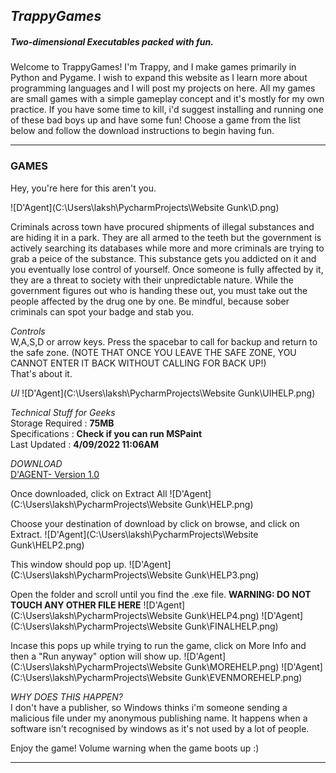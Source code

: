 ## _TrappyGames_
##### Two-dimensional Executables packed with fun.

Welcome to TrappyGames! I'm Trappy, and I make games primarily in Python and Pygame. I wish to expand this website as I learn more about programming languages and I will post my projects on here. All my games are small games with a simple gameplay concept and it's mostly for my own practice. If you have some time to kill, i'd suggest installing and running one of these bad boys up and have some fun! Choose a game from the list below and follow the download instructions to begin having fun.

<hr>

### GAMES
Hey, you're here for this aren't you. <br> 

![D'Agent](C:\Users\laksh\PycharmProjects\Website Gunk\D.png)

Criminals across town have procured shipments of illegal substances and are hiding it in a park. They are all armed to the teeth but the government is actively searching its databases while more and more criminals are trying to grab a peice of the substance. This substance gets you addicted on it and you eventually lose control of yourself. Once someone is fully affected by it, they are a threat to society with their unpredictable nature. While the government figures out who is handing these out, you must take out the people affected by the drug one by one. Be mindful, because sober criminals can spot your badge and stab you. 

*Controls* <br>
W,A,S,D or arrow keys. 
Press the spacebar to call for backup and return to the safe zone. (NOTE THAT ONCE YOU LEAVE THE SAFE ZONE, YOU CANNOT ENTER IT BACK WITHOUT CALLING FOR BACK UP!)
<br>
That's about it.

*UI*
![D'Agent](C:\Users\laksh\PycharmProjects\Website Gunk\UIHELP.png)

*Technical Stuff for Geeks*
<br>
Storage Required : **75MB**
<br>
Specifications : **Check if you can run MSPaint**
<br>
Last Updated : **4/09/2022 11:06AM**
<br>

*DOWNLOAD* <br>
[D'AGENT- Version 1.0](https://mega.nz/file/B9li1YII#ixxic-Rt7bDiSrPMFtzLmIJ9nI0PHJfSqEhmpq6Mqoc)

Once downloaded, click on Extract All
![D'Agent](C:\Users\laksh\PycharmProjects\Website Gunk\HELP.png)

Choose your destination of download by click on browse, and click on Extract.
![D'Agent](C:\Users\laksh\PycharmProjects\Website Gunk\HELP2.png)

This window should pop up.
![D'Agent](C:\Users\laksh\PycharmProjects\Website Gunk\HELP3.png)

Open the folder and scroll until you find the .exe file.
**WARNING: DO NOT TOUCH ANY OTHER FILE HERE** 
![D'Agent](C:\Users\laksh\PycharmProjects\Website Gunk\HELP4.png)
![D'Agent](C:\Users\laksh\PycharmProjects\Website Gunk\FINALHELP.png)

Incase this pops up while trying to run the game, click on More Info and then a "Run anyway" option will show up.
![D'Agent](C:\Users\laksh\PycharmProjects\Website Gunk\MOREHELP.png)
![D'Agent](C:\Users\laksh\PycharmProjects\Website Gunk\EVENMOREHELP.png)

*WHY DOES THIS HAPPEN?* <br>
I don't have a publisher, so Windows thinks i'm someone sending a malicious file under my anonymous publishing name. It happens when a software isn't recognised by windows as it's not used by a lot of people.

Enjoy the game!
Volume warning when the game boots up :)

<hr>